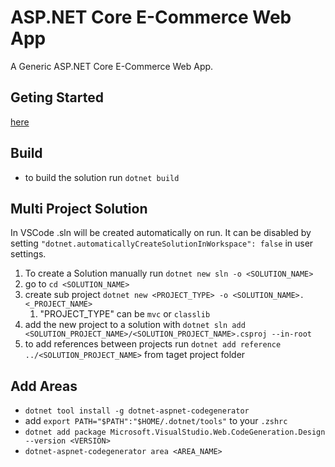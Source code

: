 # ASP.NET Core E-Commerce Web App
A Generic ASP.NET Core E-Commerce Web App.

## Geting Started
[here](https://learn.microsoft.com/en-us/aspnet/core/getting-started/)

## Build
* to build the solution run `dotnet build`

## Multi Project Solution
In VSCode .sln will be created automatically on run. It can be disabled by setting `"dotnet.automaticallyCreateSolutionInWorkspace": false` in user settings.

1. To create a Solution manually run `dotnet new sln -o <SOLUTION_NAME>`
2. go to `cd <SOLUTION_NAME>`
3. create sub project `dotnet new <PROJECT_TYPE> -o <SOLUTION_NAME>.<_PROJECT_NAME>`
   1. "PROJECT_TYPE" can be `mvc` or `classlib`
4. add the new project to a solution with `dotnet sln add <SOLUTION_PROJECT_NAME>/<SOLUTION_PROJECT_NAME>.csproj --in-root`
5. to add references between projects run `dotnet add reference ../<SOLUTION_PROJECT_NAME>` from taget project folder

## Add Areas
* `dotnet tool install -g dotnet-aspnet-codegenerator`
* add `export PATH="$PATH":"$HOME/.dotnet/tools"` to your `.zshrc`
* `dotnet add package Microsoft.VisualStudio.Web.CodeGeneration.Design --version <VERSION>`
* `dotnet-aspnet-codegenerator area <AREA_NAME>`
